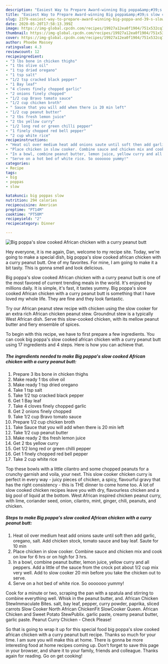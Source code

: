 ```yaml
---
description: "Easiest Way to Prepare Award-winning Big poppa&amp;#39;s slow cooked African chicken with a curry peanut butt"
title: "Easiest Way to Prepare Award-winning Big poppa&amp;#39;s slow cooked African chicken with a curry peanut butt"
slug: 2379-easiest-way-to-prepare-award-winning-big-poppa-and-39-s-slow-cooked-african-chicken-with-a-curry-peanut-butt
date: 2020-05-20T17:58:13.399Z
image: https://img-global.cpcdn.com/recipes/19927a12ea0f1904/751x532cq70/big-poppas-slow-cooked-african-chicken-with-a-curry-peanut-butt-recipe-main-photo.jpg
thumbnail: https://img-global.cpcdn.com/recipes/19927a12ea0f1904/751x532cq70/big-poppas-slow-cooked-african-chicken-with-a-curry-peanut-butt-recipe-main-photo.jpg
cover: https://img-global.cpcdn.com/recipes/19927a12ea0f1904/751x532cq70/big-poppas-slow-cooked-african-chicken-with-a-curry-peanut-butt-recipe-main-photo.jpg
author: Phoebe Massey
ratingvalue: 4.3
reviewcount: 12
recipeingredient:
- "3 lbs bone in chicken thighs"
- "1 tbs olive oil"
- "1 tsp dried oregano"
- "1 tsp salt"
- "1/2 tsp cracked black pepper"
- "1 Bay leaf"
- "4 cloves finely chopped garlic"
- "2 onions finely chopped"
- "1/2 cup Bravo tomato sauce"
- "1/2 cup chicken broth"
- " Sauce that you will add when there is 20 min left"
- "1/2 cup peanut butter"
- "2 tbs fresh lemon juice"
- "2 tbs yellow curry"
- "1/2 long red or green chilli pepper"
- "1 finely chopped red bell pepper"
- "2 cup white rice"
recipeinstructions:
- "Heat oil over medium heat add onions saute until soft then add garlic, oregano, salt. Add chicken stock, tomato sauce and bay leaf. Saute for 10 min"
- "Place chicken in slow cooker. Combine sauce and chicken mix and cook on low for 6 hrs or on high for 3 hrs."
- "In a bowl, combine peanut butter, lemon juice, yellow curry and all peppers. Add a little of the sauce from the crock pot about 1/2 cup mix very well. Add to slow cooker 20 min before you take the chicken out to serve."
- "Serve on a hot bed of white rice. So ooooooo yummy!"
categories:
- Recipe
tags:
- big
- poppas
- slow

katakunci: big poppas slow 
nutrition: 294 calories
recipecuisine: American
preptime: "PT14M"
cooktime: "PT50M"
recipeyield: "2"
recipecategory: Dinner

---
```



![Big poppa&#39;s slow cooked African chicken with a curry peanut butt](https://img-global.cpcdn.com/recipes/19927a12ea0f1904/751x532cq70/big-poppas-slow-cooked-african-chicken-with-a-curry-peanut-butt-recipe-main-photo.jpg)

Hey everyone, it is me again, Dan, welcome to my recipe site. Today, we're going to make a special dish, big poppa&#39;s slow cooked african chicken with a curry peanut butt. One of my favorites. For mine, I am going to make it a bit tasty. This is gonna smell and look delicious.

Big poppa&#39;s slow cooked African chicken with a curry peanut butt is one of the most favored of current trending meals in the world. It's enjoyed by millions daily. It is simple, it's fast, it tastes yummy. Big poppa&#39;s slow cooked African chicken with a curry peanut butt is something that I have loved my whole life. They are fine and they look fantastic.

Try our African peanut stew recipe with chicken using the slow cooker for an extra rich African chicken peanut stew. Groundnut stew is a typically West African dish. Serve this slow-cooked chicken, with its mellow peanut butter and fiery ensemble of spices.


To begin with this recipe, we have to first prepare a few ingredients. You can cook big poppa&#39;s slow cooked african chicken with a curry peanut butt using 17 ingredients and 4 steps. Here is how you can achieve that.

<!--inarticleads1-->

##### The ingredients needed to make Big poppa&#39;s slow cooked African chicken with a curry peanut butt:

1. Prepare 3 lbs bone in chicken thighs
1. Make ready 1 tbs olive oil
1. Make ready 1 tsp dried oregano
1. Take 1 tsp salt
1. Take 1/2 tsp cracked black pepper
1. Get 1 Bay leaf
1. Take 4 cloves finely chopped garlic
1. Get 2 onions finely chopped
1. Take 1/2 cup Bravo tomato sauce
1. Prepare 1/2 cup chicken broth
1. Take  Sauce that you will add when there is 20 min left
1. Take 1/2 cup peanut butter
1. Make ready 2 tbs fresh lemon juice
1. Get 2 tbs yellow curry
1. Get 1/2 long red or green chilli pepper
1. Get 1 finely chopped red bell pepper
1. Take 2 cup white rice


Top these bowls with a little cilantro and some chopped peanuts for a crunchy garnish and voila, your next. This slow cooker chicken curry is perfect in every way - juicy pieces of chicken, a spicy, flavourful gravy that has the right consistency - this is THE dinner to come home too. A lot of slow cooked chicken recipes leave you with dry, flavourless chicken and a big pool of liquid at the bottom. West African inspired chicken peanut curry, with lime, coriander seed, onion, cilantro, mint, ginger, chili, peanuts, and chicken. 

<!--inarticleads2-->

##### Steps to make Big poppa&#39;s slow cooked African chicken with a curry peanut butt:

1. Heat oil over medium heat add onions saute until soft then add garlic, oregano, salt. Add chicken stock, tomato sauce and bay leaf. Saute for 10 min
1. Place chicken in slow cooker. Combine sauce and chicken mix and cook on low for 6 hrs or on high for 3 hrs.
1. In a bowl, combine peanut butter, lemon juice, yellow curry and all peppers. Add a little of the sauce from the crock pot about 1/2 cup mix very well. Add to slow cooker 20 min before you take the chicken out to serve.
1. Serve on a hot bed of white rice. So ooooooo yummy!


Cook for a minute or two, scraping the pan with a spatula and stirring to combine everything well. Whisk in the peanut butter, and. African Chicken StewImmaculate Bites. salt, bay leaf, pepper, curry powder, paprika, sliced carrots Slow Cooker North African ChickenFit SlowCooker Queen. African Chicken and Sweet Potato StewPublix. garlic paste, creamy peanut butter, garlic paste. Peanut Curry Chicken - Check Please! 

So that is going to wrap it up for this special food big poppa&#39;s slow cooked african chicken with a curry peanut butt recipe. Thanks so much for your time. I am sure you will make this at home. There is gonna be more interesting food at home recipes coming up. Don't forget to save this page in your browser, and share it to your family, friends and colleague. Thanks again for reading. Go on get cooking!
